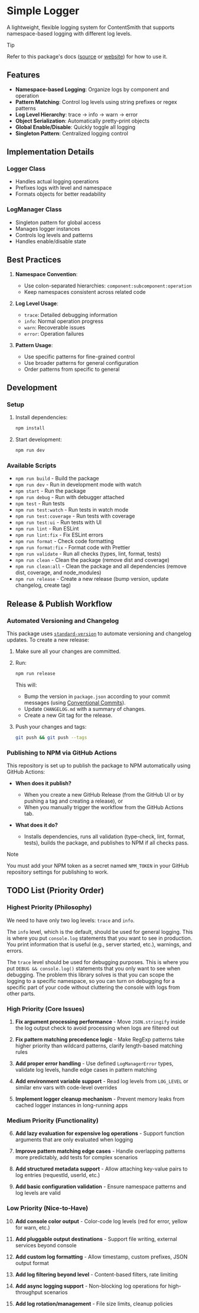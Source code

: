 # Simple Logger

A lightweight, flexible logging system for ContentSmith that supports namespace-based logging with different log levels.

> [!TIP]
> Refer to this package's docs ([source](../../docs/index.md) or [website](https://proj-coursebook.github.io/simple-logger/)) for how to use it.

## Features

- **Namespace-based Logging**: Organize logs by component and operation
- **Pattern Matching**: Control log levels using string prefixes or regex patterns
- **Log Level Hierarchy**: trace → info → warn → error
- **Object Serialization**: Automatically pretty-print objects
- **Global Enable/Disable**: Quickly toggle all logging
- **Singleton Pattern**: Centralized logging control

## Implementation Details

### Logger Class

- Handles actual logging operations
- Prefixes logs with level and namespace
- Formats objects for better readability

### LogManager Class

- Singleton pattern for global access
- Manages logger instances
- Controls log levels and patterns
- Handles enable/disable state

## Best Practices

1. **Namespace Convention**:

   - Use colon-separated hierarchies: `component:subcomponent:operation`
   - Keep namespaces consistent across related code

2. **Log Level Usage**:

   - `trace`: Detailed debugging information
   - `info`: Normal operation progress
   - `warn`: Recoverable issues
   - `error`: Operation failures

3. **Pattern Usage**:
   - Use specific patterns for fine-grained control
   - Use broader patterns for general configuration
   - Order patterns from specific to general

## Development

### Setup

1. Install dependencies:

   ```bash
   npm install
   ```

2. Start development:

   ```bash
   npm run dev
   ```

### Available Scripts

- `npm run build` - Build the package
- `npm run dev` - Run in development mode with watch
- `npm start` - Run the package
- `npm run debug` - Run with debugger attached
- `npm test` - Run tests
- `npm run test:watch` - Run tests in watch mode
- `npm run test:coverage` - Run tests with coverage
- `npm run test:ui` - Run tests with UI
- `npm run lint` - Run ESLint
- `npm run lint:fix` - Fix ESLint errors
- `npm run format` - Check code formatting
- `npm run format:fix` - Format code with Prettier
- `npm run validate` - Run all checks (types, lint, format, tests)
- `npm run clean` - Clean the package (remove dist and coverage)
- `npm run clean:all` - Clean the package and all dependencies (remove dist, coverage, and node_modules)
- `npm run release` - Create a new release (bump version, update changelog, create tag)

## Release & Publish Workflow

### Automated Versioning and Changelog

This package uses [`standard-version`](https://github.com/conventional-changelog/standard-version) to automate versioning and changelog updates. To create a new release:

1. Make sure all your changes are committed.

2. Run:

   ```bash
   npm run release
   ```

   This will:

   - Bump the version in `package.json` according to your commit messages (using [Conventional Commits](https://www.conventionalcommits.org/)).
   - Update `CHANGELOG.md` with a summary of changes.
   - Create a new Git tag for the release.

3. Push your changes and tags:

   ```bash
   git push && git push --tags
   ```

### Publishing to NPM via GitHub Actions

This repository is set up to publish the package to NPM automatically using GitHub Actions:

- **When does it publish?**

  - When you create a new GitHub Release (from the GitHub UI or by pushing a tag and creating a release), or
  - When you manually trigger the workflow from the GitHub Actions tab.

- **What does it do?**
  - Installs dependencies, runs all validation (type-check, lint, format, tests), builds the package, and publishes to NPM if all checks pass.

> [!NOTE]
> You must add your NPM token as a secret named `NPM_TOKEN` in your GitHub repository settings for publishing to work.

## TODO List (Priority Order)

### Highest Priority (Philosophy)

We need to have only two log levels: `trace` and `info`. 

The `info` level, which is the default, should be used for general logging. This is where you put `console.log` statements that you want to see in production. You print information that is useful (e.g., server started, etc.), warnings, and errors.

The `trace` level should be used for debugging purposes. This is where you put `DEBUG && console.log()` statements that you only want to see when debugging. The problem this library solves is that you can scope the logging to a specific namespace, so you can turn on debugging for a specific part of your code without cluttering the console with logs from other parts.

### High Priority (Core Issues)

1. **Fix argument processing performance** - Move `JSON.stringify` inside the log output check to avoid processing when logs are filtered out

2. **Fix pattern matching precedence logic** - Make RegExp patterns take higher priority than wildcard patterns, clarify length-based matching rules

3. **Add proper error handling** - Use defined `LogManagerError` types, validate log levels, handle edge cases in pattern matching

4. **Add environment variable support** - Read log levels from `LOG_LEVEL` or similar env vars with code-level overrides

5. **Implement logger cleanup mechanism** - Prevent memory leaks from cached logger instances in long-running apps

### Medium Priority (Functionality)

6. **Add lazy evaluation for expensive log operations** - Support function arguments that are only evaluated when logging

7. **Improve pattern matching edge cases** - Handle overlapping patterns more predictably, add tests for complex scenarios

8. **Add structured metadata support** - Allow attaching key-value pairs to log entries (requestId, userId, etc.)

9. **Add basic configuration validation** - Ensure namespace patterns and log levels are valid

### Low Priority (Nice-to-Have)

10. **Add console color output** - Color-code log levels (red for error, yellow for warn, etc.)

11. **Add pluggable output destinations** - Support file writing, external services beyond console

12. **Add custom log formatting** - Allow timestamp, custom prefixes, JSON output format

13. **Add log filtering beyond level** - Content-based filters, rate limiting

14. **Add async logging support** - Non-blocking log operations for high-throughput scenarios

15. **Add log rotation/management** - File size limits, cleanup policies
